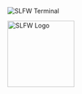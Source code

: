 ![SLFW Terminal](https://github.com/user-attachments/assets/d0477823-f05d-4951-b9ee-17147b802856)

<a href="https://slfw.vercel.app/">
  <img src="https://github.com/user-attachments/assets/aacc9467-d5d4-419c-a942-ec06f40b41a1" alt="SLFW Logo" width="150">
</a>
